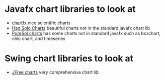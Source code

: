 # Javafx chart libraries to look at
- [chartfx](https://github.com/fair-acc/chart-fx) nice scientific charts
- [Han Solo Charts](https://github.com/HanSolo/charts) beautiful charts not in the standard javafx chart lib
- [PureSol charts](https://github.com/PureSolTechnologies/javafx/tree/master/charts) has some charts not in 
standard javafx such as boxchart, ohlc chart, and timeseries

# Swing chart libraries to look at
- [JFree charts](https://www.jfree.org/jfreechart/) very comprehensive chart lib